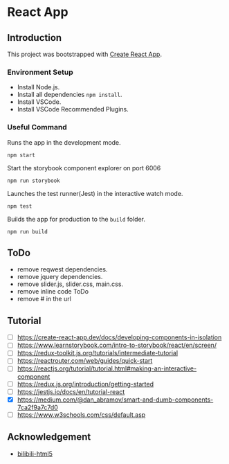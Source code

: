 # React App

## Introduction

This project was bootstrapped with [Create React App](https://github.com/facebook/create-react-app).

### Environment Setup

- Install Node.js.
- Install all dependencies `npm install`.
- Install VSCode.
- Install VSCode Recommended Plugins.

### Useful Command

Runs the app in the development mode.

    npm start

Start the storybook component explorer on port 6006

    npm run storybook

Launches the test runner(Jest) in the interactive watch mode.

    npm test

Builds the app for production to the `build` folder.

    npm run build

## ToDo

- remove reqwest dependencies.
- remove jquery dependencies.
- remove slider.js, slider.css, main.css.
- remove inline code ToDo
- remove # in the url

## Tutorial

- [ ] https://create-react-app.dev/docs/developing-components-in-isolation
- [ ] https://www.learnstorybook.com/intro-to-storybook/react/en/screen/
- [ ] https://redux-toolkit.js.org/tutorials/intermediate-tutorial
- [ ] https://reactrouter.com/web/guides/quick-start
- [ ] https://reactjs.org/tutorial/tutorial.html#making-an-interactive-component
- [ ] https://redux.js.org/introduction/getting-started
- [ ] https://jestjs.io/docs/en/tutorial-react
- [x] https://medium.com/@dan_abramov/smart-and-dumb-components-7ca2f9a7c7d0
- [ ] https://www.w3schools.com/css/default.asp

## Acknowledgement

- [bilibili-html5](https://github.com/WhiteBlue/bilibili-html5)

